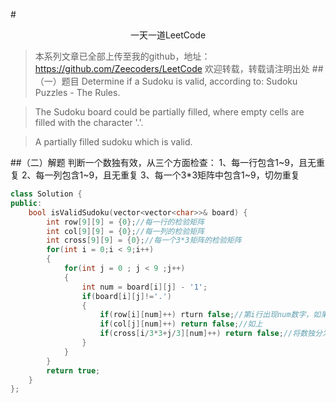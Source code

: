 #<center>一天一道LeetCode</center>
>本系列文章已全部上传至我的github，地址：https://github.com/Zeecoders/LeetCode
>欢迎转载，转载请注明出处
##（一）题目
>Determine if a Sudoku is valid, according to: Sudoku Puzzles - The Rules.

>The Sudoku board could be partially filled, where empty cells are filled with the character '.'.

>A partially filled sudoku which is valid.

##（二）解题
判断一个数独有效，从三个方面检查：
1、每一行包含1~9，且无重复
2、每一列包含1~9，且无重复
3、每一个3*3矩阵中包含1~9，切勿重复
```cpp
class Solution {
public:
    bool isValidSudoku(vector<vector<char>>& board) {
        int row[9][9] = {0};//每一行的检验矩阵
        int col[9][9] = {0};//每一列的检验矩阵
        int cross[9][9] = {0};//每一个3*3矩阵的检验矩阵
        for(int i = 0;i < 9;i++)
        {
            for(int j = 0 ; j < 9 ;j++)
            {
                int num = board[i][j] - '1';
                if(board[i][j]!='.')
                {
                    if(row[i][num]++) rturn false;//第i行出现num数字，如果为0，则标记为1，如果非零代表重复
                    if(col[j][num]++) return false;//如上
                    if(cross[i/3*3+j/3][num]++) return false;//将数独分为9个3*3矩阵，第i/3*3+j/3个矩阵出现num数字，其他如上
                }
            }
        }
        return true;
    }
};
```


